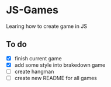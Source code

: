 # JS-Games
Learing how to create game in JS


## To do
- [x] finish current game
- [x] add some style into brakedown game
- [ ] create hangman
- [ ] create new README for all games
